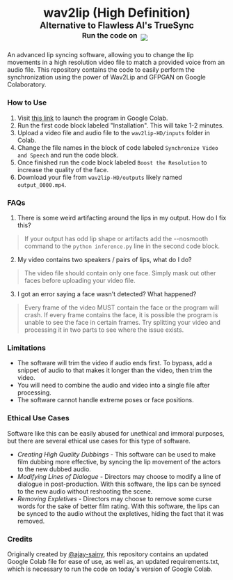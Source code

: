 <h1 align="center">wav2lip (High Definition)<br><sup><sub>Alternative to Flawless AI's TrueSync<br>  <sup>Run the code on &nbsp;</sup><a target="_blank" href="https://colab.research.google.com/github/indianajson/wav2lip-HD/blob/main/colab.ipynb"><img src="https://colab.research.google.com/assets/colab-badge.svg"/></a> &nbsp; 
  </sub></sup>
 </h1>

An advanced lip syncing software, allowing you to change the lip movements in a high resolution video file to match a provided voice from an audio file. This repository contains the code to easily perform the synchronization using the power of Wav2Lip and GFPGAN on Google Colaboratory. 

### How to Use

1. Visit [this link](https://colab.research.google.com/github/indianajson/wav2lip-HD/blob/main/colab.ipynb) to launch the program in Google Colab.
2. Run the first code block labeled "Installation". This will take 1-2 minutes.
3. Upload a video file and audio file to the `wav2lip-HD/inputs` folder in Colab.
4. Change the file names in the block of code labeled `Synchronize Video and Speech` and run the code block. 
5. Once finished run the code block labeled `Boost the Resolution` to increase the quality of the face.
6. Download your file from `wav2lip-HD/outputs` likely named `output_0000.mp4`.

### FAQs
 
1. There is some weird artifacting around the lips in my output. How do I fix this?

> If your output has odd lip shape or artifacts add the --nosmooth command to the `python inference.py` line in the second code block.

2. My video contains two speakers / pairs of lips, what do I do? 

> The video file should contain only one face. Simply mask out other faces before uploading your video file.

3. I got an error saying a face wasn't detected? What happened?

> Every frame of the video MUST contain the face or the program will crash. If every frame contains the face, it is possible the program is unable to see the face in certain frames. Try splitting your video and processing it in two parts to see where the issue exists. 

### Limitations

- The software will trim the video if audio ends first. To bypass, add a snippet of audio to that makes it longer than the video, then trim the video.
- You will need to combine the audio and video into a single file after processing. 
- The software cannot handle extreme poses or face positions.

### Ethical Use Cases

Software like this can be easily abused for unethical and immoral purposes, but there are several ethical use cases for this type of software. 

- *Creating High Quality Dubbings* - This software can be used to make film dubbing more effective, by syncing the lip movement of the actors to the new dubbed audio. 
- *Modifying Lines of Dialogue* - Directors may choose to modify a line of dialogue in post-production. With this software, the lips can be synced to the new audio without reshooting the scene.
- *Removing Expletives* - Directors may choose to remove some curse words for the sake of better film rating. With this software, the lips can be synced to the audio without the expletives, hiding the fact that it was removed. 

### Credits

Originally created by [@ajay-sainy](https://github.com/ajay-sainy/), this repository contains an updated Google Colab file for ease of use, as well as, an updated requirements.txt, which is necessary to run the code on today's version of Google Colab. 
